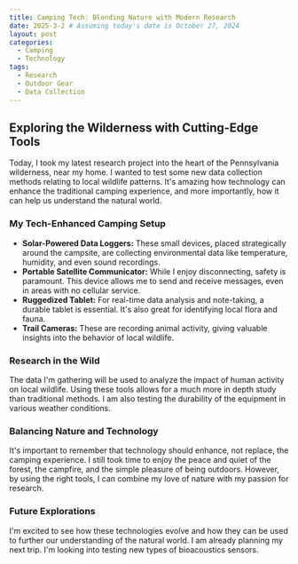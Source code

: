 ```yaml
---
title: Camping Tech: Blending Nature with Modern Research
date: 2025-3-2 # Assuming today's date is October 27, 2024
layout: post
categories:
  - Camping
  - Technology
tags:
  - Research
  - Outdoor Gear
  - Data Collection
---
```


## Exploring the Wilderness with Cutting-Edge Tools

Today, I took my latest research project into the heart of the Pennsylvania wilderness, near my home. I wanted to test some new data collection methods relating to local wildlife patterns. It's amazing how technology can enhance the traditional camping experience, and more importantly, how it can help us understand the natural world.

### My Tech-Enhanced Camping Setup

* **Solar-Powered Data Loggers:** These small devices, placed strategically around the campsite, are collecting environmental data like temperature, humidity, and even sound recordings.
* **Portable Satellite Communicator:** While I enjoy disconnecting, safety is paramount. This device allows me to send and receive messages, even in areas with no cellular service.
* **Ruggedized Tablet:** For real-time data analysis and note-taking, a durable tablet is essential. It's also great for identifying local flora and fauna.
* **Trail Cameras:** These are recording animal activity, giving valuable insights into the behavior of local wildlife.

### Research in the Wild

The data I'm gathering will be used to analyze the impact of human activity on local wildlife. Using these tools allows for a much more in depth study than traditional methods. I am also testing the durability of the equipment in various weather conditions.

### Balancing Nature and Technology

It's important to remember that technology should enhance, not replace, the camping experience. I still took time to enjoy the peace and quiet of the forest, the campfire, and the simple pleasure of being outdoors. However, by using the right tools, I can combine my love of nature with my passion for research.

### Future Explorations

I'm excited to see how these technologies evolve and how they can be used to further our understanding of the natural world. I am already planning my next trip. I'm looking into testing new types of bioacoustics sensors.
